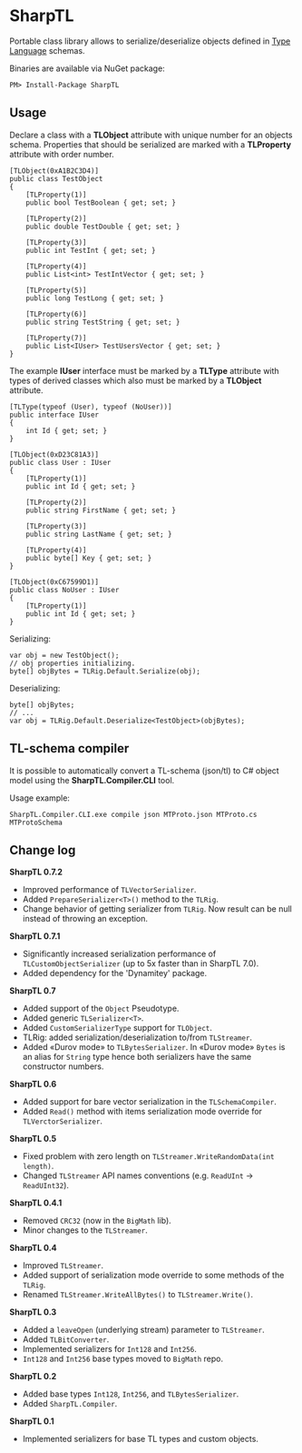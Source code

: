 # SharpTL

Portable class library allows to serialize/deserialize objects defined in [Type Language](http://core.telegram.org/mtproto/TL) schemas.

Binaries are available via NuGet package:

    PM> Install-Package SharpTL

## Usage ##

Declare a class with a **TLObject** attribute with unique number for an objects schema. Properties that should be serialized are marked with a **TLProperty** attribute with order number.

    [TLObject(0xA1B2C3D4)]
    public class TestObject
    {
        [TLProperty(1)]
        public bool TestBoolean { get; set; }

        [TLProperty(2)]
        public double TestDouble { get; set; }

        [TLProperty(3)]
        public int TestInt { get; set; }

        [TLProperty(4)]
        public List<int> TestIntVector { get; set; }

        [TLProperty(5)]
        public long TestLong { get; set; }

        [TLProperty(6)]
        public string TestString { get; set; }

        [TLProperty(7)]
        public List<IUser> TestUsersVector { get; set; }
    }

The example **IUser** interface must be marked by a **TLType** attribute with types of derived classes which also must be marked by a **TLObject** attribute.

    [TLType(typeof (User), typeof (NoUser))]
    public interface IUser
    {
        int Id { get; set; }
    }

    [TLObject(0xD23C81A3)]
    public class User : IUser
    {
        [TLProperty(1)]
        public int Id { get; set; }

        [TLProperty(2)]
        public string FirstName { get; set; }

        [TLProperty(3)]
        public string LastName { get; set; }

        [TLProperty(4)]
        public byte[] Key { get; set; }
    }

    [TLObject(0xC67599D1)]
    public class NoUser : IUser
    {
        [TLProperty(1)]
        public int Id { get; set; }
    }

Serializing:

    var obj = new TestObject();
	// obj properties initializing.
    byte[] objBytes = TLRig.Default.Serialize(obj);

Deserializing:

    byte[] objBytes;
    // ...
    var obj = TLRig.Default.Deserialize<TestObject>(objBytes);
    

## TL-schema compiler ##
It is possible to automatically convert a TL-schema (json/tl) to C# object model using the **SharpTL.Compiler.CLI** tool.

Usage example:

    SharpTL.Compiler.CLI.exe compile json MTProto.json MTProto.cs MTProtoSchema

## Change log ##

**SharpTL 0.7.2**

- Improved performance of `TLVectorSerializer`.
- Added `PrepareSerializer<T>()` method to the `TLRig`.
- Change behavior of getting serializer from `TLRig`. Now result can be null instead of throwing an exception.

**SharpTL 0.7.1**

- Significantly increased serialization performance of `TLCustomObjectSerializer` (up to 5x faster than in SharpTL 7.0).
- Added dependency for the 'Dynamitey' package.

**SharpTL 0.7**

- Added support of the `Object` Pseudotype.
- Added generic `TLSerializer<T>`.
- Added `CustomSerializerType` support for `TLObject`.
- TLRig: added serialization/deserialization to/from `TLStreamer`.
- Added «Durov mode» to `TLBytesSerializer`. In «Durov mode» `Bytes` is an alias for `String` type hence both serializers have the same constructor numbers.

**SharpTL 0.6**

- Added support for bare vector serialization in the `TLSchemaCompiler`.
- Added `Read()` method with items serialization mode override for `TLVerctorSerializer`.

**SharpTL 0.5**

- Fixed problem with zero length on `TLStreamer.WriteRandomData(int length)`.
- Changed `TLStreamer` API names conventions (e.g. `ReadUInt` -> `ReadUInt32`).

**SharpTL 0.4.1**

- Removed `CRC32` (now in the `BigMath` lib).
- Minor changes to the `TLStreamer`.

**SharpTL 0.4**

- Improved `TLStreamer`.
- Added support of serialization mode override to some methods of the `TLRig`.
- Renamed `TLStreamer.WriteAllBytes()` to `TLStreamer.Write()`.

**SharpTL 0.3**

- Added a `leaveOpen` (underlying stream) parameter to `TLStreamer`.
- Added `TLBitConverter`.
- Implemented serializers for `Int128` and `Int256`.
- `Int128` and `Int256` base types moved to `BigMath` repo.

**SharpTL 0.2**

- Added base types `Int128`, `Int256`, and `TLBytesSerializer`.
- Added `SharpTL.Compiler`.

**SharpTL 0.1**

- Implemented serializers for base TL types and custom objects.
